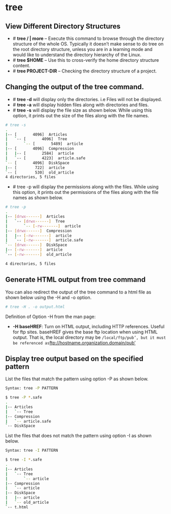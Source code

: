 # tree

## View Different Directory Structures

* \# **tree / \| more** – Execute this command to browse through the directory structure of the whole OS. Typically it doesn’t make sense to do tree on the root directory structure, unless you are in a learning mode and would like to understand the directory hierarchy of the Linux.
* \# **tree $HOME** – Use this to cross-verify the home directory structure content.
* \# **tree PROJECT-DIR** – Checking the directory structure of a project.

## Changing the output of the tree command.

* \# **tree -d** will display only the directories. i.e Files will not be displayed.
* \# **tree -a** will display hidden files along with directories and files.
* \# **tree -s** will display the file size as shown below. While using this option, it prints out the size of the files along with the file names.

```bash
# tree -s
.
|-- [       4096]  Articles
|   `-- [       4096]  Tree
|       `-- [       5489]  article
|-- [       4096]  Compression
|   |-- [       2584]  article
|   `-- [       4223]  article.safe
`-- [       4096]  DiskSpace
|-- [        722]  article
`-- [        530]  old_article
4 directories, 5 files
```

* \# tree -p will display the permissions along with the files. While using this option, it prints out the permissions of the files along with the file names as shown below.

```bash
# tree -p
.
|-- [drwx------]  Articles
|   `-- [drwx------]  Tree
|       `-- [-rw-------]  article
|-- [drwx------]  Compression
|   |-- [-rw-------]  article
|   `-- [-rw-------]  article.safe
`-- [drwx------]  DiskSpace
|-- [-rw-------]  article
`-- [-rw-------]  old_article

4 directories, 5 files
```

## Generate HTML output from tree command

You can also redirect the output of the tree command to a html file as shown below using the -H and -o option.

```bash
# tree -H . -o output.html
```

Definition of Option -H from the man page:

* **-H baseHREF**: Turn on HTML output, including HTTP references. Useful for ftp sites. baseHREF gives the base ftp location when using HTML output. That is, the local directory may be `/local/ftp/pub’, but it must be referenced as`ftp://hostname.organization.domain/pub’

## Display tree output based on the specified pattern

List the files that match the pattern using option -P as shown below.

```bash
Syntax: tree -P PATTERN
```

```bash
$ tree -P *.safe
.
|-- Articles
|   `-- Tree
|-- Compression
|   `-- article.safe
`-- DiskSpace
```

List the files that does not match the pattern using option -I as shown below.

```bash
Syntax: tree -I PATTERN
```

```bash
$ tree -I *.safe
.
|-- Articles
|   `-- Tree
|       `-- article
|-- Compression
|   `-- article
|-- DiskSpace
|   |-- article
|   `-- old_article
`-- t.html
```

